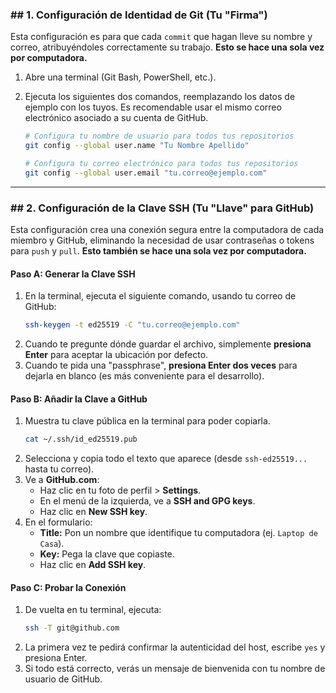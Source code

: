 ### \#\# 1. Configuración de Identidad de Git (Tu "Firma")

Esta configuración es para que cada `commit` que hagan lleve su nombre y correo, atribuyéndoles correctamente su trabajo. **Esto se hace una sola vez por computadora.**

1.  Abre una terminal (Git Bash, PowerShell, etc.).

2.  Ejecuta los siguientes dos comandos, reemplazando los datos de ejemplo con los tuyos. Es recomendable usar el mismo correo electrónico asociado a su cuenta de GitHub.

    ```bash
    # Configura tu nombre de usuario para todos tus repositorios
    git config --global user.name "Tu Nombre Apellido"

    # Configura tu correo electrónico para todos tus repositorios
    git config --global user.email "tu.correo@ejemplo.com"
    ```

-----

### \#\# 2. Configuración de la Clave SSH (Tu "Llave" para GitHub)

Esta configuración crea una conexión segura entre la computadora de cada miembro y GitHub, eliminando la necesidad de usar contraseñas o tokens para `push` y `pull`. **Esto también se hace una sola vez por computadora.**

#### **Paso A: Generar la Clave SSH**

1.  En la terminal, ejecuta el siguiente comando, usando tu correo de GitHub:
    ```bash
    ssh-keygen -t ed25519 -C "tu.correo@ejemplo.com"
    ```
2.  Cuando te pregunte dónde guardar el archivo, simplemente **presiona Enter** para aceptar la ubicación por defecto.
3.  Cuando te pida una "passphrase", **presiona Enter dos veces** para dejarla en blanco (es más conveniente para el desarrollo).

#### **Paso B: Añadir la Clave a GitHub**

1.  Muestra tu clave pública en la terminal para poder copiarla.
    ```bash
    cat ~/.ssh/id_ed25519.pub
    ```
2.  Selecciona y copia todo el texto que aparece (desde `ssh-ed25519...` hasta tu correo).
3.  Ve a **GitHub.com**:
      * Haz clic en tu foto de perfil \> **Settings**.
      * En el menú de la izquierda, ve a **SSH and GPG keys**.
      * Haz clic en **New SSH key**.
4.  En el formulario:
      * **Title:** Pon un nombre que identifique tu computadora (ej. `Laptop de Casa`).
      * **Key:** Pega la clave que copiaste.
      * Haz clic en **Add SSH key**.

#### **Paso C: Probar la Conexión**

1.  De vuelta en tu terminal, ejecuta:
    ```bash
    ssh -T git@github.com
    ```
2.  La primera vez te pedirá confirmar la autenticidad del host, escribe `yes` y presiona Enter.
3.  Si todo está correcto, verás un mensaje de bienvenida con tu nombre de usuario de GitHub.